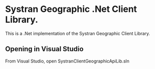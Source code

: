 ﻿Systran Geographic .Net Client Library.
===================
This is a .Net implementation of the Systran Geographic Client Library.


Opening in Visual Studio 
-------------

From Visual Studio, open SystranClientGeographicApiLib.sln
